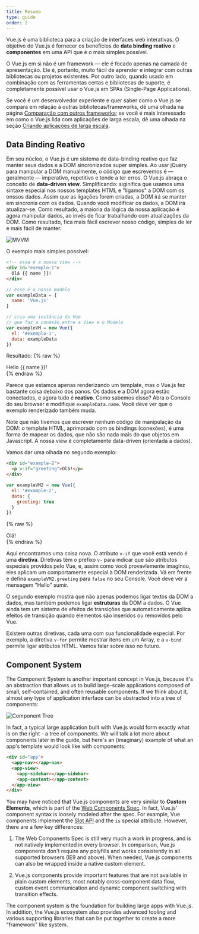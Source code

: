 ```yaml
---
title: Resumo
type: guide
order: 2
---
```


Vue.js é uma biblioteca para a criação de interfaces web interativas. O objetivo do Vue.js é fornecer os benefícios de **data binding reativo** e **componentes** em uma API que é o mais simples possível.

O Vue.js em si não é um framework — ele é focado apenas na camada de apresentação. Ele é, portanto, muito fácil de aprender e integrar com outras bibliotecas ou projetos existentes. Por outro lado, quando usado em combinação com as ferramentas certas e bibliotecas de suporte, é completamente possível usar o Vue.js em SPAs (Single-Page Applications).

Se você é um desenvolvedor experiente e quer saber como o Vue.js se compara em relação à outras bibliotecas/frameworks, dê uma olhada na página [Comparação com outros frameworks](comparison.html); se você é mais interessado em como o Vue.js lida com aplicações de larga escala, dê uma olhada na seção [Criando aplicações de larga escala](application.html).

## Data Binding Reativo

Em seu núcleo, o Vue.js é um sistema de data-binding reativo que faz manter seus dados e a DOM sincronizados super simples. Ao usar jQuery para manipular a DOM manualmente, o código que escrevemos é — geralmente — imperativo, repetitivo e tende a ter erros. O Vue.js abraça o conceito de **data-driven view**. Simplificando: siginifica que usamos uma sintaxe especial nos nossos templates HTML e "ligamos" a DOM com os onssos dados. Assim que as ligações forem criadas, a DOM irá se manter em sincronia com os dados. Quando você modificar os dados, a DOM irá atualizar-se. Como resultado, a maioria da lógica da nossa aplicação é agora manipular dados, ao invés de ficar trabalhando com atualizações da DOM. Como resultado, fica mais fácil escrever nosso código, simples de ler e mais fácil de manter.


![MVVM](/images/mvvm.png)

O exemplo mais simples possível:

``` html
<!-- essa é a nossa view -->
<div id="exemplo-1">
  Olá {{ name }}!
</div>
```

``` js
// esse é o nosso modelo
var exampleData = {
  name: 'Vue.js'
}

// cria uma instância do Vue
// que faz a conexão entre a View e o Modelo
var exampleVM = new Vue({
  el: '#exemplo-1',
  data: exampleData
})
```

Resultado:
{% raw %}
<div id="exemplo-1" class="demo">Hello {{ name }}!</div>
<script>
var exampleData = {
  name: 'Vue.js'
}
var exampleVM = new Vue({
  el: '#exemplo-1',
  data: exampleData
})
</script>
{% endraw %}


Parece que estamos apenas renderizando um template, mas o Vue.js fez bastante coisa debaixo dos panos. Os dados e a DOM agora estão conectados, e agora tudo é **reativo**. Como sabemos disso? Abra o Console do seu browser e modifique `exampleData.name`. Você deve ver que o exemplo renderizado também muda.

Note que não tivemos que escrever nenhum código de manipulação da DOM: o template HTML, aprimorado com os bindings (conexões), é uma forma de mapear os dados, que não são nada mais do que objetos em Javascript. A nossa view é completamente data-driven (orientada a dados). <!-- essa parte ficou bizarra -->

Vamos dar uma olhada no segundo exemplo:

``` html
<div id="example-2">
  <p v-if="greeting">Olá!</p>
</div>
```

``` js
var exampleVM2 = new Vue({
  el: '#example-2',
  data: {
    greeting: true
  }
})
```

{% raw %}
<div id="example-2" class="demo">
  <span v-if="greeting">Olá!</span>
</div>
<script>
var exampleVM2 = new Vue({
  el: '#example-2',
  data: {
    greeting: true
  }
})
</script>
{% endraw %}

Aqui encontramos uma coisa nova. O atributo `v-if` que você está vendo é uma **diretiva**. Diretivas têm o prefixo `v-` para indicar que são atributos especiais providos pelo Vue, e, assim como você provavlemente imaginou, eles aplicam um comportamente especial à DOM renderizada. Vá em frente e defina `exampleVM2.greeting` para `false` no seu Console. Você deve ver a mensagem "Hello" sumir.

O segundo exemplo mostra que não apenas podemos ligar textos da DOM a dados, mas também podemos ligar **estruturas** da DOM a dados. O Vue ainda tem um sistema de efeitos de transições que automaticamente aplica efeitos de transição quando elementos são inseridos ou removidos pelo Vue.

Existem outras diretivas, cada uma com sua funcionalidade especial. Por exemplo, a diretiva `v-for` permite mostrar itens em um Array, e a `v-bind` permite ligar atributos HTML. Vamos falar sobre isso no futuro.

## Component System

The Component System is another important concept in Vue.js, because it's an abstraction that allows us to build large-scale applications composed of small, self-contained, and often reusable components. If we think about it, almost any type of application interface can be abstracted into a tree of components:

![Component Tree](/images/components.png)

In fact, a typical large application built with Vue.js would form exactly what is on the right - a tree of components. We will talk a lot more about components later in the guide, but here's an (imaginary) example of what an app's template would look like with components:

``` html
<div id="app">
  <app-nav></app-nav>
  <app-view>
    <app-sidebar></app-sidebar>
    <app-content></app-content>
  </app-view>
</div>
```

You may have noticed that Vue.js components are very similar to **Custom Elements**, which is part of the [Web Components Spec](http://www.w3.org/wiki/WebComponents/). In fact, Vue.js' component syntax is loosely modeled after the spec. For example, Vue components implement the [Slot API](https://github.com/w3c/webcomponents/blob/gh-pages/proposals/Slots-Proposal.md) and the `is` special attribute. However, there are a few key differences:

1. The Web Components Spec is still very much a work in progress, and is not natively implemented in every browser. In comparison, Vue.js components don't require any polyfills and works consistently in all supported browsers (IE9 and above). When needed, Vue.js components can also be wrapped inside a native custom element.

2. Vue.js components provide important features that are not available in plain custom elements, most notably cross-component data flow, custom event communication and dynamic component switching with transition effects.

The component system is the foundation for building large apps with Vue.js. In addition, the Vue.js ecosystem also provides advanced tooling and various supporting libraries that can be put together to create a more "framework" like system.

